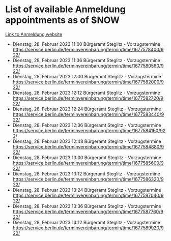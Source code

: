 # List of available Anmeldung appointments as of $NOW
[Link to Anmeldung website](https://service.berlin.de/terminvereinbarung/termin/tag.php?termin=1&anliegen[]=120686&dienstleisterlist=122210,122217,327316,122219,327312,122227,327314,122231,327346,122243,327348,122254,122252,329742,122260,329745,122262,329748,122271,327278,122273,327274,122277,327276,330436,122280,327294,122282,327290,122284,327292,122291,327270,122285,327266,122286,327264,122296,327268,150230,329760,122297,327286,122294,327284,122312,329763,122314,329775,122304,327330,122311,327334,122309,327332,317869,122281,327352,122279,329772,122283,122276,327324,122274,327326,122267,329766,122246,327318,122251,327320,122257,327322,122208,327298,122226,327300&herkunft=http%3A%2F%2Fservice.berlin.de%2Fdienstleistung%2F120686%2F)
- Dienstag, 28. Februar 2023 11:00 Bürgeramt Steglitz - Vorzugstermine https://service.berlin.de/terminvereinbarung/termin/time/1677578400/922/
- Dienstag, 28. Februar 2023 11:36 Bürgeramt Steglitz - Vorzugstermine https://service.berlin.de/terminvereinbarung/termin/time/1677580560/922/
- Dienstag, 28. Februar 2023 12:00 Bürgeramt Steglitz - Vorzugstermine https://service.berlin.de/terminvereinbarung/termin/time/1677582000/922/
- Dienstag, 28. Februar 2023 12:12 Bürgeramt Steglitz - Vorzugstermine https://service.berlin.de/terminvereinbarung/termin/time/1677582720/922/
- Dienstag, 28. Februar 2023 12:24 Bürgeramt Steglitz - Vorzugstermine https://service.berlin.de/terminvereinbarung/termin/time/1677583440/922/
- Dienstag, 28. Februar 2023 12:36 Bürgeramt Steglitz - Vorzugstermine https://service.berlin.de/terminvereinbarung/termin/time/1677584160/922/
- Dienstag, 28. Februar 2023 12:48 Bürgeramt Steglitz - Vorzugstermine https://service.berlin.de/terminvereinbarung/termin/time/1677584880/922/
- Dienstag, 28. Februar 2023 13:00 Bürgeramt Steglitz - Vorzugstermine https://service.berlin.de/terminvereinbarung/termin/time/1677585600/922/
- Dienstag, 28. Februar 2023 13:12 Bürgeramt Steglitz - Vorzugstermine https://service.berlin.de/terminvereinbarung/termin/time/1677586320/922/
- Dienstag, 28. Februar 2023 13:24 Bürgeramt Steglitz - Vorzugstermine https://service.berlin.de/terminvereinbarung/termin/time/1677587040/922/
- Dienstag, 28. Februar 2023 13:36 Bürgeramt Steglitz - Vorzugstermine https://service.berlin.de/terminvereinbarung/termin/time/1677587760/922/
- Dienstag, 28. Februar 2023 14:12 Bürgeramt Steglitz - Vorzugstermine https://service.berlin.de/terminvereinbarung/termin/time/1677589920/922/
